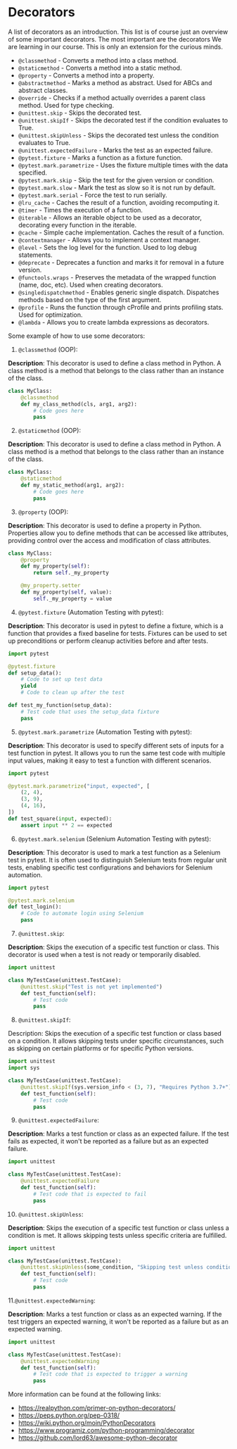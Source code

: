 # Decorators
A list of decorators as an introduction. This list is of course just an overview of some important decorators. The most important are the decorators We are learning in our course. This is only an extension for the curious minds.

- `@classmethod` - Converts a method into a class method.
- `@staticmethod` - Converts a method into a static method.
- `@property` - Converts a method into a property.
- `@abstractmethod` - Marks a method as abstract. Used for ABCs and abstract classes.
- `@override` - Checks if a method actually overrides a parent class method. Used for type checking.
- `@unittest.skip` - Skips the decorated test.
- `@unittest.skipIf` - Skips the decorated test if the condition evaluates to True.
- `@unittest.skipUnless` - Skips the decorated test unless the condition evaluates to True.
- `@unittest.expectedFailure` - Marks the test as an expected failure.
- `@pytest.fixture` - Marks a function as a fixture function.
- `@pytest.mark.parametrize` - Uses the fixture multiple times with the data specified.
- `@pytest.mark.skip` - Skip the test for the given version or condition.
- `@pytest.mark.slow` - Mark the test as slow so it is not run by default.
- `@pytest.mark.serial` - Force the test to run serially.
- `@lru_cache` - Caches the result of a function, avoiding recomputing it.
- `@timer` - Times the execution of a function.
- `@iterable` - Allows an iterable object to be used as a decorator, decorating every function in the iterable.
- `@cache` - Simple cache implementation. Caches the result of a function.
- `@contextmanager` - Allows you to implement a context manager.
- `@level` - Sets the log level for the function. Used to log debug statements.
- `@deprecate` - Deprecates a function and marks it for removal in a future version.
- `@functools.wraps` - Preserves the metadata of the wrapped function (name, doc, etc). Used when creating decorators.
- `@singledispatchmethod` - Enables generic single dispatch. Dispatches methods based on the type of the first argument.
- `@profile` - Runs the function through cProfile and prints profiling stats. Used for optimization.
- `@lambda` - Allows you to create lambda expressions as decorators.

Some example of how to use some decorators:

1. `@classmethod` (OOP):

**Description**: This decorator is used to define a class method in Python. A class method is a method that belongs to the class rather than an instance of the class.

```python
class MyClass:
    @classmethod
    def my_class_method(cls, arg1, arg2):
        # Code goes here
        pass
```

2. `@staticmethod` (OOP):

**Description**: This decorator is used to define a class method in Python. A class method is a method that belongs to the class rather than an instance of the class.

```python
class MyClass:
    @staticmethod
    def my_static_method(arg1, arg2):
        # Code goes here
        pass

```

3. `@property` (OOP):

**Description**: This decorator is used to define a property in Python. Properties allow you to define methods that can be accessed like attributes, providing control over the access and modification of class attributes.

```python
class MyClass:
    @property
    def my_property(self):
        return self._my_property

    @my_property.setter
    def my_property(self, value):
        self._my_property = value
```

4. `@pytest.fixture` (Automation Testing with pytest):

**Description**: This decorator is used in pytest to define a fixture, which is a function that provides a fixed baseline for tests. Fixtures can be used to set up preconditions or perform cleanup activities before and after tests.

```python
import pytest

@pytest.fixture
def setup_data():
    # Code to set up test data
    yield
    # Code to clean up after the test

def test_my_function(setup_data):
    # Test code that uses the setup_data fixture
    pass
```

5. `@pytest.mark.parametrize` (Automation Testing with pytest):

**Description**: This decorator is used to specify different sets of inputs for a test function in pytest. It allows you to run the same test code with multiple input values, making it easy to test a function with different scenarios.

```python
import pytest

@pytest.mark.parametrize("input, expected", [
    (2, 4),
    (3, 9),
    (4, 16),
])
def test_square(input, expected):
    assert input ** 2 == expected
```

6. `@pytest.mark.selenium` (Selenium Automation Testing with pytest):

**Description**: This decorator is used to mark a test function as a Selenium test in pytest. It is often used to distinguish Selenium tests from regular unit tests, enabling specific test configurations and behaviors for Selenium automation.

```python
import pytest

@pytest.mark.selenium
def test_login():
    # Code to automate login using Selenium
    pass
```

7. `@unittest.skip`:

**Description**: Skips the execution of a specific test function or class. This decorator is used when a test is not ready or temporarily disabled.

```python
import unittest

class MyTestCase(unittest.TestCase):
    @unittest.skip("Test is not yet implemented")
    def test_function(self):
        # Test code
        pass
```

8. `@unittest.skipIf`:

Description: Skips the execution of a specific test function or class based on a condition. It allows skipping tests under specific circumstances, such as skipping on certain platforms or for specific Python versions.

```python
import unittest
import sys

class MyTestCase(unittest.TestCase):
    @unittest.skipIf(sys.version_info < (3, 7), "Requires Python 3.7+")
    def test_function(self):
        # Test code
        pass
```

9. `@unittest.expectedFailure`:

**Description**: Marks a test function or class as an expected failure. If the test fails as expected, it won't be reported as a failure but as an expected failure.

```python
import unittest

class MyTestCase(unittest.TestCase):
    @unittest.expectedFailure
    def test_function(self):
        # Test code that is expected to fail
        pass
```

10. `@unittest.skipUnless`:

**Description**: Skips the execution of a specific test function or class unless a condition is met. It allows skipping tests unless specific criteria are fulfilled.

```python
import unittest

class MyTestCase(unittest.TestCase):
    @unittest.skipUnless(some_condition, "Skipping test unless condition is met")
    def test_function(self):
        # Test code
        pass
```

11.`@unittest.expectedWarning`:

**Description**: Marks a test function or class as an expected warning. If the test triggers an expected warning, it won't be reported as a failure but as an expected warning.

```python
import unittest

class MyTestCase(unittest.TestCase):
    @unittest.expectedWarning
    def test_function(self):
        # Test code that is expected to trigger a warning
        pass
```

More information can be found at the following links:

- https://realpython.com/primer-on-python-decorators/
- https://peps.python.org/pep-0318/
- https://wiki.python.org/moin/PythonDecorators
- https://www.programiz.com/python-programming/decorator
- https://github.com/lord63/awesome-python-decorator
